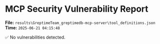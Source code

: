 # MCP Security Vulnerability Report
**File:** `results\GreptimeTeam_greptimedb-mcp-server\tool_definitions.json`
**Time:** `2025-06-21 04:15:48`

✅ No vulnerabilities detected.
